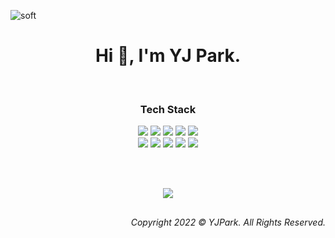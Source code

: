 ![soft](https://capsule-render.vercel.app/api?type=soft&color=c1c1c1&text=DATA%20HAS%20A%20BETTER%20IDEA&fontSize=40&animation=twinkling)


<h1 align='Center'> Hi 👋, I'm YJ Park. </h1>

<br>

<h3 align="Center"> Tech Stack </h3>

<p align="Center">
  <img src="https://img.shields.io/badge/-Python-FFF?&logo=Python" />
  <img src="https://img.shields.io/badge/-Pyspark-FFF?&logo=Spark&logoColor=navy" />
  <img src="https://img.shields.io/badge/-SQL-FFF?&logo=MySQL&logoColor=navy" />  
  <img src="https://img.shields.io/badge/-MLflow-FFF?&logo=MLflow" />
  <img src="https://img.shields.io/badge/-scikit--learn-FFF?&logo=scikit-learn" />
<br> 
  <img src="https://img.shields.io/badge/-TensorFlow-FFF?&logo=TensorFlow" />  
  <img src="https://img.shields.io/badge/-Spark-FFF?&logo=Spark" />
  <img src="https://img.shields.io/badge/-MySQL-FFF?&logo=MySQL&logoColor=navy" />
  <img src="https://img.shields.io/badge/-VS%20Code-FFF?&logo=VSCode" />
  <img src="https://img.shields.io/badge/-Jupyter-FFF?&logo=Jupyter" />
</p>

<br>
<br>

<p align="center">
  <a href="https://hits.seeyoufarm.com"><img src="https://hits.seeyoufarm.com/api/count/incr/badge.svg?url=https%3A%2F%2Fgithub.com%2FYJPark0421&count_bg=%23ff85c2&title_bg=%234f4f4f&icon=github.svg&icon_color=%23FFFFFF&title=hits&edge_flat=false"/></a>
</p>

<h2> </h2>
<p align='Right'>
  <i>Copyright 2022 © YJPark. All Rights Reserved.</i>
</p>
